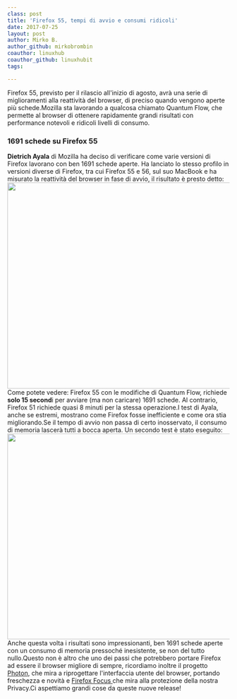 ```yaml
---
class: post
title: 'Firefox 55, tempi di avvio e consumi ridicoli'
date: 2017-07-25
layout: post
author: Mirko B.
author_github: mirkobrombin
coauthor: linuxhub
coauthor_github: linuxhubit
tags:

---
```

Firefox 55, previsto per il rilascio all'inizio di agosto, avrà una serie di miglioramenti alla reattività del browser, di preciso quando vengono aperte più schede.Mozilla sta lavorando a qualcosa chiamato Quantum Flow, che permette al browser di ottenere rapidamente grandi risultati con performance notevoli e ridicoli livelli di consumo.<h3>1691 schede su Firefox 55</h3><strong>Dietrich Ayala</strong> di Mozilla ha deciso di verificare come varie versioni di Firefox lavorano con ben 1691 schede aperte. Ha lanciato lo stesso profilo in versioni diverse di Firefox, tra cui Firefox 55 e 56, sul suo MacBook e ha misurato la reattività del browser in fase di avvio, il risultato è presto detto:<img class="aligncenter wp-image-1088 size-full size-full wp-image-65" src="https://linuxhub.it/wordpress/wp-content/uploads/2017/07/firefox-startup-time-graph-750x467.png" alt="" width="750" height="467" />Come potete vedere: Firefox 55 con le modifiche di Quantum Flow, richiede <strong>solo 15 second</strong>i per avviare (ma non caricare) 1691 schede. Al contrario, Firefox 51 richiede quasi 8 minuti per la stessa operazione.I test di Ayala, anche se estremi, mostrano come Firefox fosse inefficiente e come ora stia migliorando.Se il tempo di avvio non passa di certo inosservato, il consumo di memoria lascerà tutti a bocca aperta. Un secondo test è stato eseguito:<img class="aligncenter size-full wp-image-1089 size-full wp-image-66" src="https://linuxhub.it/wordpress/wp-content/uploads/2017/07/firefox-55-memory-tab-use-750x466.png" alt="" width="750" height="466" />Anche questa volta i risultati sono impressionanti, ben 1691 schede aperte con un consumo di memoria pressoché inesistente, se non del tutto nullo.Questo non è altro che uno dei passi che potrebbero portare Firefox ad essere il browser migliore di sempre, ricordiamo inoltre il progetto <a href="https://wiki.mozilla.org/Firefox/Photon/Updates">Photon</a>, che mira a riprogettare l'interfaccia utente del browser, portando freschezza e novità e <a href="https://www.mozilla.org/it/firefox/focus/">Firefox Focus </a>che mira alla protezione della nostra Privacy.Ci aspettiamo grandi cose da queste nuove release!